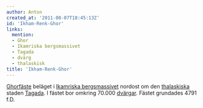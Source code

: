 ```yaml
---
author: Anton
created_at: '2011-08-07T18:45:13Z'
id: 'Ikham-Renk-Ghor'
links:
  mention:
  - Ghor
  - Ikamriska bergsmassivet
  - Tagada
  - dvärg
  - thalaskisk
title: 'Ikham-Renk-Ghor'
---
```


[Ghorfäste] beläget i [Ikamriska bergsmassivet] nordost om den [thalaskiska] staden [Tagada]. I
fästet bor omkring 70.000 [dvärgar]. Fästet grundades 4791 f.D.

  [Ghorfäste]: Ghor
  [Ikamriska bergsmassivet]: Ikamriska_bergsmassivet
  [thalaskiska]: thalaskisk
  [Tagada]: Tagada
  [dvärgar]: dvärg

